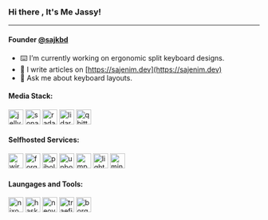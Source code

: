 ### Hi there , It's Me Jassy!
---
#### Founder [@sajkbd](https://sajkbd.io)

- ⌨️ I’m currently working on ergonomic split keyboard designs.
- 📝 I write articles on [https://sajenim.dev](https://sajenim.dev)
- 💬 Ask me about keyboard layouts.

#### Media Stack:
<p align="left">
    <a href="https://jellyfin.org/" target="_blank" rel="noreferrer"> <img src="https://cdn.jsdelivr.net/gh/walkxcode/dashboard-icons/svg/jellyfin.svg" alt="jellyfin" height="30" /></a>
    <a href="https://sonarr.tv/" target="_blank" rel="noreferrer"> <img src="https://cdn.jsdelivr.net/gh/walkxcode/dashboard-icons/svg/sonarr.svg" alt="sonarr" height="30" /></a>
    <a href="https://radarr.video/" target="_blank" rel="noreferrer"> <img src="https://cdn.jsdelivr.net/gh/walkxcode/dashboard-icons/svg/radarr.svg" alt="radarr" height="30" /></a>
    <a href="https://lidarr.audio/" target="_blank" rel="noreferrer"> <img src="https://cdn.jsdelivr.net/gh/walkxcode/dashboard-icons/svg/lidarr.svg" alt="lidarr" height="30" /></a>
    <a href="https://www.qbittorrent.org/" target="_blank" rel="noreferrer"> <img src="https://cdn.jsdelivr.net/gh/walkxcode/dashboard-icons/svg/qbittorrent.svg" alt="qbittorrent" height="30" /></a>
</p>

#### Selfhosted Services:
<p align="left">
    <a href="https://www.wireguard.com/" target="_blank" rel="noreferrer"> <img src="https://cdn.jsdelivr.net/gh/homarr-labs/dashboard-icons/svg/wireguard.svg" alt="wireguard" height="30" /></a>
    <a href="https://forgejo.org/" target="_blank" rel="noreferrer"> <img src="https://cdn.jsdelivr.net/gh/walkxcode/dashboard-icons/svg/forgejo.svg" alt="forgejo" height="30" /></a>
    <a href="https://pi-hole.net/" target="_blank" rel="noreferrer"> <img src="https://cdn.jsdelivr.net/gh/homarr-labs/dashboard-icons/svg/pi-hole.svg" alt="pihole" height="30" /></a>
    <a href="https://www.nlnetlabs.nl/projects/unbound/about/" target="_blank" rel="noreferrer"> <img src="https://cdn.jsdelivr.net/gh/homarr-labs/dashboard-icons/svg/unbound.svg" alt="unbound" height="30" /></a>
    <a href="https://www.musicpd.org/" target="_blank" rel="noreferrer"> <img src="https://cdn.jsdelivr.net/gh/PapirusDevelopmentTeam/papirus_icons/src/apps_mpd.svg" alt="mpd" height="30" /></a>
    <a href="https://www.lighttpd.net/" target="_blank" rel="noreferrer"> <img src="https://cdn.jsdelivr.net/gh/homarr-labs/dashboard-icons/svg/lighttpd.svg" alt="lighttpd" height="30" /></a>
    <a href="https://www.minecraft.net/en-us/" target="_blank" rel="noreferrer"> <img src="https://cdn.jsdelivr.net/gh/walkxcode/dashboard-icons/svg/minecraft.svg" alt="minecraft" height="30" /></a>
</p>

#### Laungages and Tools:
<p align="left">
    <a href="https://nixos.org/" target="_blank" rel="noreferrer"> <img src="https://cdn.jsdelivr.net/gh/devicons/devicon@latest/icons/nixos/nixos-original.svg" alt="nixos" height="30" /></a>
    <a href="https://www.haskell.org/" target="_blank" rel="noreferrer"> <img src="https://cdn.jsdelivr.net/gh/devicons/devicon@latest/icons/haskell/haskell-original.svg" alt="haskell" height="30" /></a>
    <a href="https://neovim.io/" target="_blank" rel="noreferrer"> <img src="https://cdn.jsdelivr.net/gh/devicons/devicon@latest/icons/neovim/neovim-original.svg" alt="neovim" height="30" /></a>
    <a href="https://traefik.io/" target="_blank" rel="noreferrer"> <img src="https://cdn.jsdelivr.net/gh/devicons/devicon@latest/icons/traefikproxy/traefikproxy-original.svg" alt="traefik" height="30" /></a>
    <a href="https://www.borgbackup.org/" target="_blank" rel="noreferrer"> <img src="https://cdn.jsdelivr.net/gh/walkxcode/dashboard-icons/svg/borg.svg" alt="borg" height="30" /></a>
</p>
